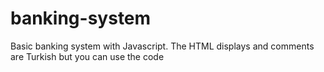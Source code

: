 # banking-system
Basic banking system with Javascript.
The HTML displays and comments are Turkish but you can use the code
